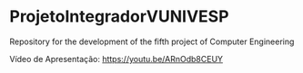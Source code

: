 # ProjetoIntegradorVUNIVESP
Repository for the development of the fifth project of Computer Engineering


Vídeo de Apresentação: 
https://youtu.be/ARnOdb8CEUY

